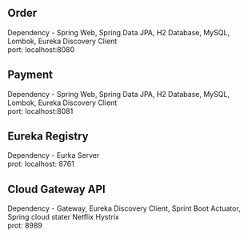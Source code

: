 Order 
-----
Dependency - Spring Web, Spring Data JPA, H2 Database, MySQL, Lombok, Eureka Discovery Client  
port: localhost:8080

Payment
--------
Dependency - Spring Web, Spring Data JPA, H2 Database, MySQL, Lombok, Eureka Discovery Client        
port: localhost:8081

Eureka Registry
---------------
Dependency - Eurka Server  
prot: localhost: 8761

Cloud Gateway API
-----------------
Dependency - Gateway, Eureka Discovery Client, Sprint Boot Actuator, Spring cloud stater Netflix Hystrix  
prot: 8989  
